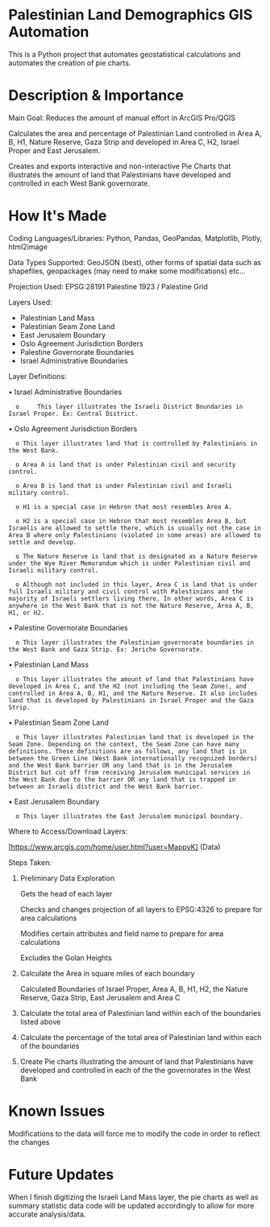 # Palestinian Land Demographics GIS Automation
This is a Python project that automates geostatistical calculations and automates the creation of pie charts.

# Description & Importance

Main Goal: Reduces the amount of manual effort in ArcGIS Pro/QGIS 

Calculates the area and percentage of Palestinian Land controlled in Area A, B, H1, Nature Reserve, Gaza Strip and developed in Area C, H2, Israel Proper and East Jerusalem. 

Creates and exports interactive and non-interactive Pie Charts that illustrates the amount of land that Palestinians have developed and controlled in each West Bank governorate.

# How It's Made

Coding Languages/Libraries: Python, Pandas, GeoPandas, Matplotlib, Plotly, html2image

Data Types Supported: GeoJSON (best), other forms of spatial data such as shapefiles, geopackages (may need to make some modifications) etc...

Projection Used: EPSG:28191 Palestine 1923 / Palestine Grid

Layers Used: 
- Palestinian Land Mass
- Palestinian Seam Zone Land
- East Jerusalem Boundary
- Oslo Agreement Jurisdiction Borders
- Palestine Governorate Boundaries
- Israel Administrative Boundaries

Layer Definitions:

•	Israel Administrative Boundaries

      o     This layer illustrates the Israeli District Boundaries in Israel Proper. Ex: Central District.
   
•	Oslo Agreement Jurisdiction Borders

      o	This layer illustrates land that is controlled by Palestinians in the West Bank. 
   
      o	Area A is land that is under Palestinian civil and security control.
   
      o	Area B is land that is under Palestinian civil and Israeli military control. 
   
      o	H1 is a special case in Hebron that most resembles Area A.
   
      o	H2 is a special case in Hebron that most resembles Area B, but Israelis are allowed to settle there, which is usually not the case in Area B where only Palestinians (violated in some areas) are allowed to settle and develop.
   
      o	The Nature Reserve is land that is designated as a Nature Reserve under the Wye River Memorandum which is under Palestinian civil and Israeli military control. 
   
      o	Although not included in this layer, Area C is land that is under full Israeli military and civil control with Palestinians and the majority of Israeli settlers living there. In other words, Area C is anywhere in the West Bank that is not the Nature Reserve, Area A, B, H1, or H2. 
   
•	Palestine Governorate Boundaries

      o	This layer illustrates the Palestinian governorate boundaries in the West Bank and Gaza Strip. Ex: Jericho Governorate.
   
•	Palestinian Land Mass

      o	This layer illustrates the amount of land that Palestinians have developed in Area C, and the H2 (not including the Seam Zone), and controlled in Area A, B, H1, and the Nature Reserve. It also includes land that is developed by Palestinians in Israel Proper and the Gaza Strip.
   
•	Palestinian Seam Zone Land

      o	This layer illustrates Palestinian land that is developed in the Seam Zone. Depending on the context, the Seam Zone can have many definitions. These definitions are as follows, any land that is in between the Green Line (West Bank internationally recognized borders) and the West Bank barrier OR any land that is in the Jerusalem District but cut off from receiving Jerusalem municipal services in the West Bank due to the barrier OR any land that is trapped in between an Israeli district and the West Bank barrier.
   
•	East Jerusalem Boundary

      o	This layer illustrates the East Jerusalem municipal boundary.


Where to Access/Download Layers:

[https://www.arcgis.com/home/user.html?user=MappyK] (Data)


Steps Taken:
1. Preliminary Data Exploration
   
   Gets the head of each layer
   
   Checks and changes projection of all layers to EPSG:4326 to prepare for area calculations
   
   Modifies certain attributes and field name to prepare for area calculations

   Excludes the Golan Heights
   
2. Calculate the Area in square miles of each boundary
   
   Calculated Boundaries of Israel Proper, Area A, B, H1, H2, the Nature Reserve, Gaza Strip, East Jerusalem and Area C
   
3.  Calculate the total area of Palestinian land within each of the boundaries listed above
4.  Calculate the percentage of the total area of Palestinian land within each of the boundaries
5.  Create Pie charts illustrating the amount of land that Palestinians have developed and controlled in each of the the governorates in the West Bank 
  
# Known Issues

Modifications to the data will force me to modify the code in order to reflect the changes

# Future Updates

When I finish digitizing the Israeli Land Mass layer, the pie charts as well as summary statistic data code will be updated accordingly to allow for more accurate analysis/data.

